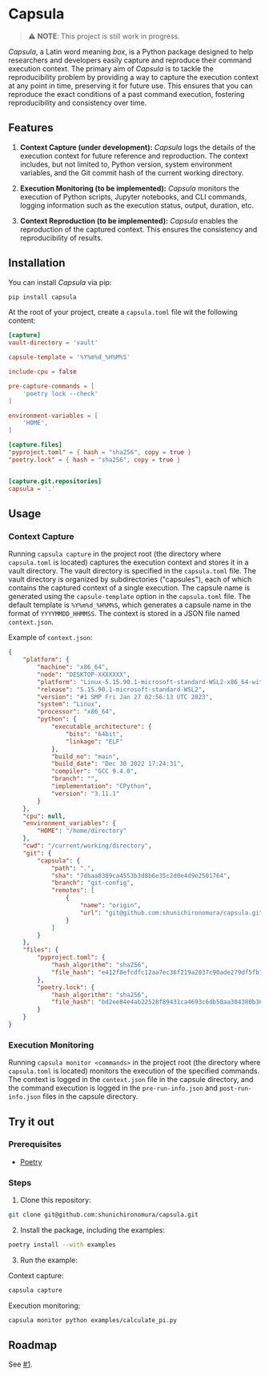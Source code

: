 # Capsula

> :warning: **NOTE**: This project is still work in progress.

*Capsula*, a Latin word meaning *box*, is a Python package designed to help researchers and developers easily capture and reproduce their command execution context. The primary aim of *Capsula* is to tackle the reproducibility problem by providing a way to capture the execution context at any point in time, preserving it for future use. This ensures that you can reproduce the exact conditions of a past command execution, fostering reproducibility and consistency over time.

## Features

1. **Context Capture (under development):** *Capsula* logs the details of the execution context for future reference and reproduction. The context includes, but not limited to, Python version, system environment variables, and the Git commit hash of the current working directory.

2. **Execution Monitoring (to be implemented):** *Capsula* monitors the execution of Python scripts, Jupyter notebooks, and CLI commands, logging information such as the execution status, output, duration, etc.

4. **Context Reproduction (to be implemented):** *Capsula* enables the reproduction of the captured context. This ensures the consistency and reproducibility of results.

## Installation

You can install *Capsula* via pip:

```bash
pip install capsula
```

At the root of your project, create a `capsula.toml` file wit the following content:

```toml
[capture]
vault-directory = 'vault'

capsule-template = '%Y%m%d_%H%M%S'

include-cpu = false

pre-capture-commands = [
    'poetry lock --check'
]

environment-variables = [
    'HOME',
]

[capture.files]
"pyproject.toml" = { hash = "sha256", copy = true }
"poetry.lock" = { hash = "sha256", copy = true }


[capture.git.repositories]
capsula = '.'
```


## Usage

### Context Capture

Running `capsula capture` in the project root (the directory where `capsula.toml` is located) captures the execution context and stores it in a vault directory. The vault directory is specified in the `capsula.toml` file. The vault directory is organized by subdirectories ("capsules"), each of which contains the captured context of a single execution. The capsule name is generated using the `capsule-template` option in the `capsula.toml` file. The default template is `%Y%m%d_%H%M%S`, which generates a capsule name in the format of `YYYYMMDD_HHMMSS`. The context is stored in a JSON file named `context.json`.

Example of `context.json`:

```json
{
    "platform": {
        "machine": "x86_64",
        "node": "DESKTOP-XXXXXXX",
        "platform": "Linux-5.15.90.1-microsoft-standard-WSL2-x86_64-with-glibc2.31",
        "release": "5.15.90.1-microsoft-standard-WSL2",
        "version": "#1 SMP Fri Jan 27 02:56:13 UTC 2023",
        "system": "Linux",
        "processor": "x86_64",
        "python": {
            "executable_architecture": {
                "bits": "64bit",
                "linkage": "ELF"
            },
            "build_no": "main",
            "build_date": "Dec 30 2022 17:24:31",
            "compiler": "GCC 9.4.0",
            "branch": "",
            "implementation": "CPython",
            "version": "3.11.1"
        }
    },
    "cpu": null,
    "environment_variables": {
        "HOME": "/home/directory"
    },
    "cwd": "/current/working/directory",
    "git": {
        "capsula": {
            "path": ".",
            "sha": "7dbaa0389ca4553b3d8b6e35c2d0e4d9e2501764",
            "branch": "git-config",
            "remotes": [
                {
                    "name": "origin",
                    "url": "git@github.com:shunichironomura/capsula.git"
                }
            ]
        }
    },
    "files": {
        "pyproject.toml": {
            "hash_algorithm": "sha256",
            "file_hash": "e412f8efcdfc12aa7ec36f219a2037c90ade279df5fb11fdefa5a5c3f583a1df"
        },
        "poetry.lock": {
            "hash_algorithm": "sha256",
            "file_hash": "bd2ee84e4ab22528f89431ca4693c6db58aa304380b36cee7d3e21e19f756df2"
        }
    }
}
```

### Execution Monitoring

Running `capsula monitor <commands>` in the project root (the directory where `capsula.toml` is located) monitors the execution of the specified commands. The context is logged in the `context.json` file in the capsule directory, and the command execution is logged in the `pre-run-info.json` and `post-run-info.json` files in the capsule directory.

## Try it out

### Prerequisites

- [Poetry](https://python-poetry.org/docs/#installation)

### Steps

1. Clone this repository:

```bash
git clone git@github.com:shunichironomura/capsula.git
```

2. Install the package, including the examples:

```bash
poetry install --with examples
```

3. Run the example:

Context capture:

```bash
capsula capture
```

Execution monitoring:

```bash
capsula monitor python examples/calculate_pi.py
```

## Roadmap

See [#1](https://github.com/shunichironomura/capsula/issues/1).
